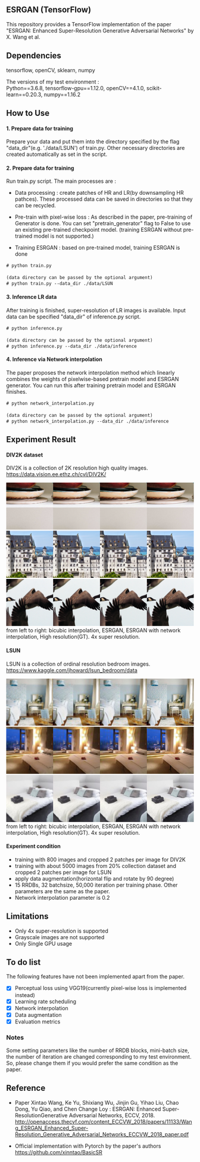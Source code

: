 ## ESRGAN (TensorFlow)

This repository provides a TensorFlow implementation of the paper "ESRGAN: Enhanced Super-Resolution Generative Adversarial Networks" by X. Wang et al.

## Dependencies
tensorflow, openCV, sklearn, numpy

The versions of my test environment :  
Python==3.6.8, tensorflow-gpu==1.12.0, openCV==4.1.0,  scikit-learn==0.20.3, numpy==1.16.2

## How to Use

#### 1. Prepare data for training

Prepare your data and put them into the directory specified by the flag "data_dir"(e.g. './data/LSUN') of train.py. Other necessary directories are
created automatically as set in the script.

#### 2. Prepare data for training
Run train.py script. The main processes are :
- Data processing : create patches of HR and LR(by downsampling HR pathces). These processed data can be saved in directories so that they can be recycled.

- Pre-train with pixel-wise loss : As described in the paper, pre-training of Generator is done. You can set "pretrain_generator" flag to False to use an existing pre-trained checkpoint model. (training ESRGAN without pre-trained model is not supported.)

- Training ESRGAN : based on pre-trained model, training ESRGAN is done

```
# python train.py

(data directory can be passed by the optional argument)
# python train.py --data_dir ./data/LSUN
```

#### 3. Inference LR data
After training is finished, super-resolution of LR images is available. Input data can be specified "data_dir" of inference.py script.

```
# python inference.py

(data directory can be passed by the optional argument)
# python inference.py --data_dir ./data/inference
```

#### 4. Inference via Network interpolation
The paper proposes the network interpolation method which linearly combines the weights of pixelwise-based pretrain model and ESRGAN generator. You can run this after training pretrain model and ESRGAN finishes.

```
# python network_interpolation.py

(data directory can be passed by the optional argument)
# python network_interpolation.py --data_dir ./data/inference
```

## Experiment Result
#### DIV2K dataset
DIV2K is a collection of 2K resolution high quality images. <br>
https://data.vision.ee.ethz.ch/cvl/DIV2K/

<img src="img/0833.png">
<img src="img/0887.png">
<img src="img/0896.png">
from left to right: bicubic interpolation, ESRGAN, ESRGAN with network interpolation, High resolution(GT). 4x super resolution.

#### LSUN
LSUN is a collection of ordinal resolution bedroom images. <br>
https://www.kaggle.com/jhoward/lsun_bedroom/data

<img src="img/111b822af95747f45f5d25a84f8094c10b27c765.png">
<img src="img/11183b7a2e0ee4be9990721d9ddc7fa34997b41f.png">
<img src="img/1117e6b64a7b4336df58eb351cff435529485e91.png">
from left to right: bicubic interpolation, ESRGAN, ESRGAN with network interpolation, High resolution(GT). 4x super resolution.

#### Experiment condition
- training with 800 images and cropped 2 patches per image for DIV2K
- training with about 5000 images from 20% collection dataset and cropped 2 patches per image for LSUN
- apply data augmentation(horizontal flip and rotate by 90 degree)
- 15 RRDBs, 32 batchsize, 50,000 iteration per training phase. Other parameters are the same as the paper.
- Network interpolation parameter is 0.2


## Limitations

- Only 4x super-resolution is supported
- Grayscale images are not supported
- Only Single GPU usage


## To do list
The following features have not been implemented apart from the paper.

- [x] Perceptual loss using VGG19(currently pixel-wise loss is implemented instead)
- [x] Learning rate scheduling
- [x] Network interpolation
- [x] Data augmentation
- [x] Evaluation metrics

### Notes
Some setting parameters like the number of RRDB blocks, mini-batch size, the number of iteration are changed corresponding to my test environment.
So, please change them if you would prefer the same condition as the paper.


## Reference
* Paper
Xintao Wang, Ke Yu, Shixiang Wu, Jinjin Gu, Yihao Liu, Chao Dong, Yu Qiao, and Chen Change Loy : ESRGAN: Enhanced Super-ResolutionGenerative Adversarial Networks, ECCV, 2018. http://openaccess.thecvf.com/content_ECCVW_2018/papers/11133/Wang_ESRGAN_Enhanced_Super-Resolution_Generative_Adversarial_Networks_ECCVW_2018_paper.pdf


* Official implementation with Pytorch by the paper's authors  
https://github.com/xinntao/BasicSR
